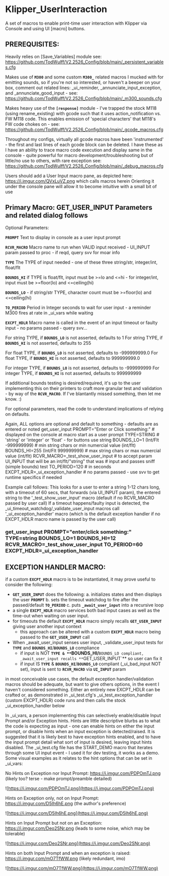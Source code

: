 # Klipper_UserInteraction
A set of macros to enable print-time user interaction with Klipper via Console and using UI [macro] buttons.

## PREREQUISITES:

Heavily relies on [Save_Variables] module
see: https://github.com/TodWulff/V2.2526_Config/blob/main/_persistent_variables.cfg

Makes use of **`M300`** and some custom **`M300_`** related macros I mucked with for emitting sounds, so if you're not so
interested, or haven't a beeper on your box, comment out related lines: _ui_reminder, _annunciate_input_exception,
and _annunciate_good_input - see: https://github.com/TodWulff/V2.2526_Config/blob/main/_m300_sounds.cfg

Makes heavy use of the **`[response]`** module - I've trapped the stock M118 (using rename_existing) with gcode such
that it uses action_notification vs. FW M118 code.  This enables emission of 'special characters' that M118's
FW code chokes on - see: https://github.com/TodWulff/V2.2526_Config/blob/main/_gcode_macros.cfg

Throughout my configs, virtually all gcode macros have been 'instrumented' - the first and last lines of each gcode
block can be deleted.  I have these as I have an ability to trace macro code execution and display same in the
console - quite powerful for macro development/troubleshooting but of little/no use to others, with rare exception
see: https://github.com/TodWulff/V2.2526_Config/blob/main/_debug_macros.cfg

Users should add a User Input macro pane, as depicted here: https://i.imgur.com/QVxLuVZ.png which calls macros herein
Orienting it under the console pane will allow it to become intuitive with a small bit of use

## Primary Macro:  GET_USER_INPUT  Parameters and related dialog follows

Optional Parameters:

**`PROMPT`**		Text to display in console as a user input prompt

**`RCVR_MACRO`**	Macro name to run when VALID input received - UI_INPUT param passed to proc - if reqd, query svv for moar info

**`TYPE`**		The TYPE of input needed - one of these three string/str, integer/int, float/flt

**`BOUNDS_HI`**	if TYPE is float/flt, input must be >=lo and <=hi - for integer/int, input must be >=floor(lo) and <=ceiling(hi)

**`BOUNDS_LO`**	 - if string/str TYPE, character count must be >=floor(lo) and <=ceiling(hi)

**`TO_PERIOD`**	Period in Integer seconds to wait for user input - a reminder M300 fires at rate in _ui_vars while waiting

**`EXCPT_HDLR`**	Macro name is called in the event of an input timeout or faulty input - no params passed - query svv...

For string TYPE, if **`BOUNDS_LO`** is not asserted, defaults to 1
For string TYPE, if **`BOUNDS_HI`** is not asserted, defaults to 255

For float TYPE, if **`BOUNDS_LO`** is not asserted, defaults to -999999999.0
For float TYPE, if **`BOUNDS_HI`** is not asserted, defaults to 999999999.0

For integer TYPE, if **`BOUNDS_LO`** is not asserted, defaults to -999999999
For integer TYPE, if **`BOUNDS_HI`** is not asserted, defaults to 999999999

If additional bounds testing is desired/required, it's up to the user implementing this on their printers to craft more granular
test and validation - by way of the **`RCVR_MACRO`**.  If I've blantantly missed something, then let me know. :)

For optional parameters, read the code to understand implications of relying on defaults.

Again, ALL options are optional and default to something - defaults are as entered or noted
get_user_input	PROMPT="Enter or Click something:"		# displayed on the console at macro start as a user prompt
		TYPE=STRING					# 'string' or 'integer' or 'float' - for buttons use string
		BOUNDS_LO=1		(Int/Flt -999999999)	# min string chars or min numercial value (int/flt)
		BOUNDS_HI=255		(Int/Flt  999999999)	# max string chars or max numercial value (int/flt)
		RCVR_MACRO=_test_show_user_input		# to accept param UI_INPUT that will be an int/flt/"string" that was 
								# input and passes sniff (simple bounds) test
		TO_PERIOD=120					# in seconds
		EXCPT_HDLR=_ui_exception_handler		# no params passed - use svv to get runtime specifics if needed

Example call follows:
This looks for a user to enter a string 1-12 chars long, with a timeout of 60 secs, that forwards (via UI_INPUT param),
the entered string to the '_test_show_user_input' macro (default if no RCVR_MACRO passed by user call)
If a timeout happens/faulty input is detected, the _ui_timeout_watchdog/_validate_user_input macros call '_ui_exception_handler' macro
(which is the default exception handler if no EXCPT_HDLR macro name is passed by the user call)

### get_user_input PROMPT="enter/click something:" TYPE=string BOUNDS_LO=1 BOUNDS_HI=12 RCVR_MACRO=_test_show_user_input TO_PERIOD=60 EXCPT_HDLR=_ui_exception_handler

## EXCEPTION HANDLER MACRO:
if a custom **`EXCPT_HDLR`** macro is to be instantiated, it may prove useful to consider the following:
 - **`GET_USER_INPUT`** does the following:
    a. initializes states and then displays the user **`PROMPT`**
    b. sets the timeout watchdog to fire after the passed/default **`TO_PERIOD`**
    c. puts **`_await_user_input`** into a recursive loop
 - a single **`EXCPT_HDLR`** macro services both bad input cases as well as the time-out when waiting on user input.
 - for timeouts the default **`EXCPT_HDLR`** macro simply recalls **`GET_USER_INPUT`** giving user another input context
   - this approach can be altered with a custom **`EXCPT_HDLR`** macro being passed to the **`GET_USER_INPUT`** call
 - When _await_user_input senses user input, _validate_user_input tests for **`TYPE`** and **`BOUNDS_HI`**/**`BOUNDS_LO`** compliance
   - if input is NOT **`TYPE & **`BOUNDS_HI/**`BOUNDS_LO compliant, _await_user_input recalls **`GET_USER_INPUT`** so user can fix it
   - if input IS **`TYPE`** & **`BOUNDS_HI`**/**`BOUNDS_LO`** compliant (_ui_bad_input NOT set), input is sent to **`RCVR_MACRO`** via **`UI_INPUT`** param

in most conceivable use cases, the default exception handler/validation macros should be adequate, but want to give others
options, in the event I haven't considered something.  Either an entirely new EXCPT_HDLR can be crafted or, as demonstrated
in _ui_test.cfg's _ui_test_exception_handler (custom EXCPT_HDLR) code runs and then calls the stock _ui_exception_handler below

In _ui_vars, a person implementing this can selectively enable/disable Input Prompt and/or Exception hints.  Hints are
little descriptive blurbs as to what the code is expecting as input - one can enable hints on either the input prompt,
or disable hints when an input exception is detected/raised.  It is suggested that it is likely best to have exception
hints enabled, and to have the input prompt detail what sort of input is desired, leaving input hints disabled.  The _ui_test.cfg file has the START_DEMO
macro that iterates through some UI input event - I used it for dev testing, it works as a demo.
Some visual examples as it relates to the hint options that can be set in _ui_vars:

No Hints on Exception nor Input Prompt: https://i.imgur.com/PDPOmTJ.png (likely too? terse - make prompt/preamble detailed)

![https://i.imgur.com/PDPOmTJ.png](https://i.imgur.com/PDPOmTJ.png)

Hints on Exception only, not on Input Prompt:  https://i.imgur.com/D5Ih6hE.png (the author's preference)

![https://i.imgur.com/D5Ih6hE.png](https://i.imgur.com/D5Ih6hE.png)

Hints on Input Prompt but not on an Exception:  https://i.imgur.com/Deo2SNr.png (leads to some noise, which may be tolerable)

![https://i.imgur.com/Deo2SNr.png](https://i.imgur.com/Deo2SNr.png)

Hints on both Input Prompt and when an exception is raised:  https://i.imgur.com/mO7TfWW.png (likely redundant, imo)

![https://i.imgur.com/mO7TfWW.png](https://i.imgur.com/mO7TfWW.png)
